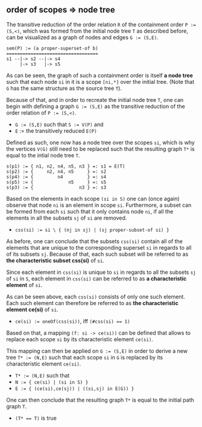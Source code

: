 
<!-- ======================================================================= -->
## order of scopes => node tree

The transitive reduction of the order relation `R` of the containment order
`P := (S,<)`, which was formed from the initial node tree `T` as described
before, can be visualized as a graph of nodes and edges `G := (S,E)`.

```
sem(P) := (a proper-superset-of b)
==================================
s1 --|-> s2 --|-> s4
     |-> s3   |-> s5
```

As can be seen, the graph of such a containment order is itself **a node tree**
such that each node `si` in it is a scope `[ni,*]` over the initial tree. (Note
that `G` has the same structure as the source tree `T`).

Because of that, and in order to recreate the initial node tree `T`, one can
begin with defining a graph `G := (S,E)` as the transitive reduction of the
order relation of `P := (S,<)`.

* `G := (S,E)` such that `S := V(P)` and
* `E` := the transitively reduced `E(P)`

Defined as such, one now has a node tree over the scopes `si`, which is why
the vertices `V(G)` still need to be replaced such that the resulting graph
`T*` is equal to the intial node tree `T`.

```
s(p1) := { n1, n2, n4, n5, n3 } =: s1 = E(T)
s(p2) := {     n2, n4, n5     } =: s2
s(p4) := {         n4         } =: s4
s(p5) := {             n5     } =: s5
s(p3) := {                 n3 } =: s3
```

Based on the elements in each scope `(si in S)` one can (once again) observe
that node `ni` is an element in scope `si`. Furthermore, a subset can be
formed from each `si` such that it only contains node `ni`, if all the
elements in all the subsets `sj` of `si` are removed.

* `css(si) := si \ { (nj in sj) | (sj proper-subset-of si) }`

As before, one can conclude that the subsets `css(si)` contain all of the
elements that are unique to the corresponding superset `si` in regards to all
of its subsets `sj`. Because of that, each such subset will be referred to
as **the characteristic subset css(si)** of `si`.

Since each element in `css(si)` is unique to `si` in regards to all the
subsets `sj` of `si` in `S`, each element in `css(si)` can be referred to
as **a characteristic element** of `si`.

As can be seen above, each `css(si)` consists of only one such element.
Each such element can therefore be referred to as
**the characteristic element ce(si)** of `si`.

* `ce(si) := oneOf(css(si))`, iff `(#css(si) == 1)`

Based on that, a mapping `(f: si -> ce(si))` can be defined that allows to
replace each scope `si` by its characteristic element `ce(si)`.

This mapping can then be applied on `G := (S,E)` in order to derive a new
tree `T* := (N,E)` such that each scope `si` in `G` is replaced by its
characteristic element `ce(si)`.

* `T* := (N,E)` such that
* `N := { ce(si) | (si in S) }`
* `E := { (ce(si),ce(sj)) | ((si,sj) in E(G)) }`

One can then conclude that the resulting graph `T*`
is equal to the initial path graph `T`.

* `(T* == T)` is true

